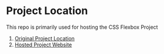# Project Location

This repo is primarily used for hosting the CSS Flexbox Project

1. [Original Project Location](https://github.com/Akshay199456/100DaysOfCode/tree/master/Topics/CSS%20Flexbox)
2. [Hosted Project Website](https://akshay199456.github.io/100DaysOfCode-CSSFlexboxProject/)